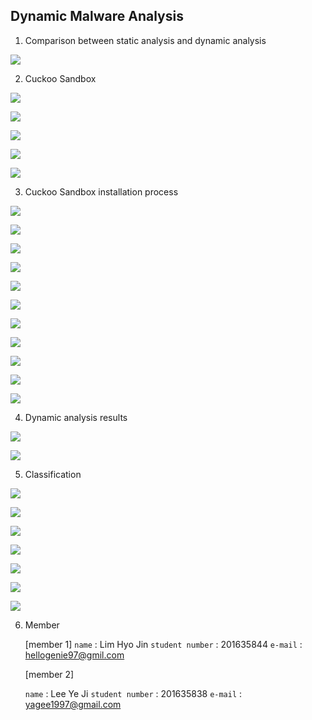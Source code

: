 ## Dynamic Malware Analysis

1. Comparison between static analysis and dynamic analysis

![](./img/슬라이드3.png)

2. Cuckoo Sandbox

![](./img/슬라이드4.png)

![](./img/슬라이드5.png)

![](./img/슬라이드6.png)

![](./img/슬라이드7.png)

![](./img/슬라이드8.png)

3. Cuckoo Sandbox installation process

![](./img/슬라이드9.png)

![](./img/슬라이드10.png)

![](./img/슬라이드11.png)

![](./img/슬라이드12.png)

![](./img/슬라이드13.png)

![](./img/슬라이드14.png)

![](./img/슬라이드15.png)

![](./img/슬라이드16.png)

![](./img/슬라이드17.png)

![](./img/슬라이드18.png)

![](./img/슬라이드19.png)

4. Dynamic analysis results

![](./img/슬라이드20.png)

![](./img/슬라이드21.png)

5. Classification

![](./img/슬라이드22.png)

![](./img/슬라이드23.png)

![](./img/슬라이드24.png)

![](./img/슬라이드25.png)

![](./img/슬라이드26.png)

![](./img/슬라이드27.png)

![](./img/슬라이드28.png)

6. Member

   [member 1]
   `name` : Lim Hyo Jin
   `student number` : 201635844
   `e-mail` : [hellogenie97@gmil.com](mailto:hellogenie97@gmil.com)

   [member 2]

   `name` : Lee Ye Ji
   `student number` : 201635838
   `e-mail` : [yagee1997@gmail.com](mailto:yagee1997@gmail.com)

